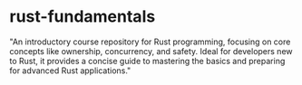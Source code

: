 # rust-fundamentals
"An introductory course repository for Rust programming, focusing on core concepts like ownership, concurrency, and safety. Ideal for developers new to Rust, it provides a concise guide to mastering the basics and preparing for advanced Rust applications."
